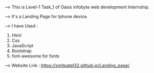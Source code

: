 --> This is Level-1 Task_1 of Oasis infobyte web development Internship.

--> It's a Landing Page for Iphone device.

--> I have Used :

 1) Html
 2) Css
 3) JavaScript
 4) Bootstrap
 5) font-awesome for fonts

--> Website Link : https://smitpatel32.github.io/Landing_page/
